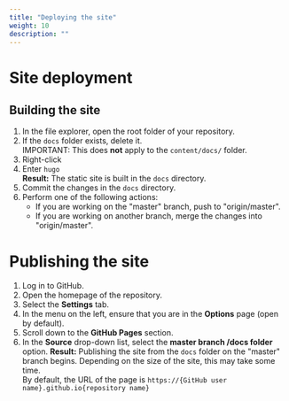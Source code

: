 ```yaml
---
title: "Deploying the site"
weight: 10
description: ""
---
```

# Site deployment

## Building the site

1. In the file explorer, open the root folder of your repository.
2. If the `docs` folder exists, delete it.  
IMPORTANT: This does **not** apply to the `content/docs/` folder.
3. Right-click 
1. Enter `hugo`  
**Result:** The static site is built in the `docs` directory.
1. Commit the changes in the `docs` directory.
2. Perform one of the following actions:
   - If you are working on the "master" branch, push to "origin/master".
   - If you are working on another branch, merge the changes into "origin/master".

# Publishing the site
1. Log in to GitHub.
2. Open the homepage of the repository.
3. Select the **Settings** tab.
4. In the menu on the left, ensure that you are in the **Options** page (open by default).
4. Scroll down to the **GitHub Pages** section.
5. In the **Source** drop-down list, select the **master branch /docs folder** option.
**Result:** Publishing the site from the `docs` folder on the "master" branch begins. Depending on the size of the site, this may take some time.  
By default, the URL of the page is `https://{GitHub user name}.github.io{repository name}`